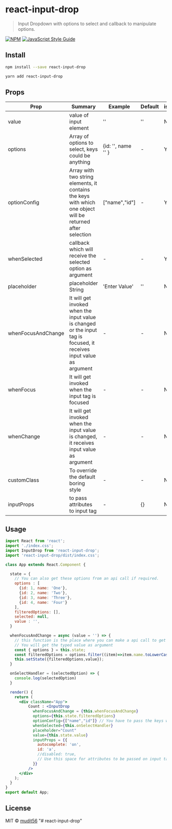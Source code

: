 # react-input-drop

> Input Dropdown with options to select and callback to manipulate options.

[![NPM](https://img.shields.io/npm/v/react-input-drop.svg)](https://www.npmjs.com/package/react-input-drop) [![JavaScript Style Guide](https://img.shields.io/badge/code_style-standard-brightgreen.svg)](https://standardjs.com)

## Install

```bash
npm install --save react-input-drop
```

```bash
yarn add react-input-drop
```

## Props



| Prop | Summary | Example | Default | isRequired |
| ------ | ------ | ------ | ------ | ------ |
| value | value of input element | '' | '' | No |
| options  | Array of options to select, keys could be anything  | {id: '', name '' } | - | Yes |
| optionConfig | Array with two string elements, it contains the keys with which one object will be returned after selection | ["name","id"] | - | Yes |
| whenSelected | callback which will receive the selected option as argument | - | - | Yes |
| placeholder  | placeholder String | 'Enter Value' | '' | No |
| whenFocusAndChange | It will get invoked when the input value is changed or the input tag is focused, it receives input value as argument | - | - | No |
| whenFocus | It will get invoked when the input tag is focused | - | - | No |
| whenChange  | It will get invoked when the input value is changed, it receives input value as argument | - | - | No |
| customClass | To override the default boring style | - | - | No |
| inputProps | to pass attributes to input tag |  - | {} | No |


## Usage

```jsx
import React from 'react';
import './index.css';
import InputDrop from 'react-input-drop';
import 'react-input-drop/dist/index.css';

class App extends React.Component {

  state = {
    // You can also get these options from an api call if required. 
    options : [
      {id: 1, name: 'One'},
      {id: 2, name: 'Two'},
      {id: 3, name: 'Three'},
      {id: 4, name: 'Four'}
    ],
    filteredOptions: [],
    selected: null,
    value : '',
  }

  whenFocusAndChange = async (value = '') => {
    // this function is the place where you can make a api call to get the options if reqired.
    // You will get the typed value as argument
    const { options } = this.state;
    const filteredOptions = options.filter((item)=>item.name.toLowerCase().indexOf(value.toLowerCase().trim()) > -1 )
    this.setState({filteredOptions,value});
  }

  onSelectHandler = (selectedOption) => {
    console.log(selectedOption)
  }

  render() {
    return (
      <div className="App">
          Count : <InputDrop
            whenFocusAndChange = {this.whenFocusAndChange}
            options={this.state.filteredOptions}
            optionConfig={["name","id"]} // You have to pass the keys whose value you will get once item is selected. 
            whenSelected={this.onSelectHandler}
            placeholder="Count"
            value={this.state.value}
            inputProps = {{
              autocomplete: 'on',
              id: 'a',
              //disabled: true,
              // Use this space for attributes to be passed on input tag
            }}
          />
      </div>
    );
  }
}
export default App;

```

## License

MIT © [mudit56](https://github.com/mudit56)
"# react-input-drop" 
